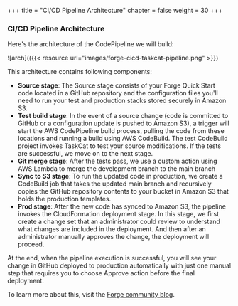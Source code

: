 +++
title = "CI/CD Pipeline Architecture"
chapter = false
weight = 30
+++

### CI/CD Pipeline Architecture
Here's the architecture of the CodePipeline we will build:

![arch](({{< resource url="images/forge-cicd-taskcat-pipeline.png" >}})

This architecture contains following components:

- **Source stage**: The Source stage consists of your Forge Quick Start code located in a GitHub repository and the configuration files you'll need to run your test and production stacks stored securely in Amazon S3.  
- **Test build stage**: In the event of a source change (code is committed to GitHub  or a configuration update is pushed to Amazon S3), a trigger will start the AWS CodePipeline build process, pulling the code from these locations and running a build using AWS CodeBuild. The test CodeBuild project invokes TaskCat to test your source modifications. If the tests are successful, we move on to the next stage.
- **Git merge stage**: After the tests pass, we use a custom action using AWS Lambda to merge the development branch to the main branch
- **Sync to S3 stage**: To run the updated code in production, we create a CodeBuild job that takes the updated main branch and recursively copies the GitHub repository contents to your bucket in Amazon S3 that holds the production templates.
- **Prod stage**: After the new code has synced to Amazon S3, the pipeline invokes the CloudFormation deployment stage. In this stage, we first create a change set that an administrator could review to understand what changes are included in the deployment. And then after an administrator manually approves the change, the deployment will proceed. 

At the end, when the pipeline execution is successful, you will see your change in GitHub deployed to production automatically with just one manual step that requires you to choose Approve action before the final deployment.

To learn more about this, visit the [Forge community blog](https://forge.autodesk.com/blog/guest-blog-continuous-delivery-how-easily-take-your-forge-application-development-production).